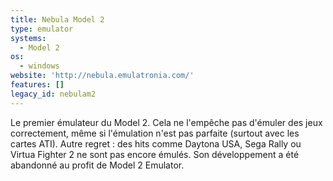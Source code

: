 ```yaml
---
title: Nebula Model 2
type: emulator
systems:
  - Model 2
os:
  - windows
website: 'http://nebula.emulatronia.com/'
features: []
legacy_id: nebulam2
---
```

Le premier émulateur du Model 2. Cela ne l'empêche pas d'émuler des jeux correctement, même si l'émulation n'est pas parfaite (surtout avec les cartes ATI). Autre regret : des hits comme Daytona USA, Sega Rally ou Virtua Fighter 2 ne sont pas encore émulés. Son développement a été abandonné au profit de Model 2 Emulator.
